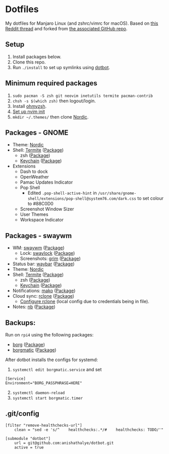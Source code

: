 # Dotfiles

My dotfiles for Manjaro Linux (and zshrc/vimrc for macOS). Based on [this Reddit thread](https://www.reddit.com/r/unixporn/comments/ivcxcw/sway_plateau/) and forked from [the associated GitHub repo](https://github.com/snakedye/sway_config).

## Setup

1. Install packages below.
2. Clone this repo.
3. Run `./install` to set up symlinks using [dotbot](https://github.com/anishathalye/dotbot).

## Minimum required packages

1. `sudo pacman -S zsh git neovim inetutils termite pacman-contrib`
2. `chsh -s $(which zsh)` then logout/login.
3. Install [ohmyzsh](https://ohmyz.sh/#install).
4. [Set up nvim init](https://neovim.io/doc/user/nvim.html#nvim-from-vim)
5. `mkdir ~/.themes/` then clone [Nordic](https://github.com/EliverLara/Nordic).

## Packages - GNOME

* Theme: [Nordic](https://github.com/EliverLara/Nordic) 
* Shell: [Termite](https://github.com/thestinger/termite/) ([Package](https://www.archlinux.org/packages/community/x86_64/termite/))
    * zsh ([Package](https://www.archlinux.org/packages/extra/x86_64/zsh/))
    * [Keychain](https://www.funtoo.org/Keychain) ([Package](https://www.archlinux.org/packages/extra/any/keychain/))
* Extensions
    * Dash to dock
    * OpenWeather
    * Pamac Updates Indicator
    * Pop Shell
        * Edited `.pop-shell-active-hint` in `/usr/share/gnome-shell/extensions/pop-shell@system76.com/dark.css` to set colour to #88C0D0 
    * Screenshot Window Sizer
    * User Themes
    * Workspace Indicator

## Packages - swaywm

* WM: [swaywm](https://swaywm.org/) ([Package](https://aur.archlinux.org/packages/sway-git/))
    * Lock: [swaylock](https://github.com/swaywm/swaylock) ([Package](https://www.archlinux.org/packages/community/x86_64/swaylock/))
    * Screenshots: [grim](https://github.com/emersion/grim) ([Package](https://www.archlinux.org/packages/community/x86_64/grim/))
* Status bar: [waybar](https://github.com/Alexays/Waybar/) ([Package](https://aur.archlinux.org/packages/waybar-git/))
* Theme: [Nordic](https://github.com/EliverLara/Nordic) 
* Shell: [Termite](https://github.com/thestinger/termite/) ([Package](https://www.archlinux.org/packages/community/x86_64/termite/))
    * zsh ([Package](https://www.archlinux.org/packages/extra/x86_64/zsh/))
    * [Keychain](https://www.funtoo.org/Keychain) ([Package](https://www.archlinux.org/packages/extra/any/keychain/))
* Notifications: [mako](https://wayland.emersion.fr/mako/) ([Package](https://www.archlinux.org/packages/community/x86_64/mako/))
* Cloud sync: [rclone](https://rclone.org) ([Package](https://www.archlinux.org/packages/community/x86_64/rclone/))
    * [Configure rclone](https://rclone.org/onedrive/) (local config due to credentials being in file).
* Notes: [nb](https://xwmx.github.io/nb/) ([Package](https://aur.archlinux.org/packages/nb))

## Backups:

Run on `rpi4` using the following packages:

* [borg](https://www.borgbackup.org/) ([Package](https://www.archlinux.org/packages/community/x86_64/borg/))
* [borgmatic](https://torsion.org/borgmatic/) ([Package](https://www.archlinux.org/packages/community/any/borgmatic/))

After dotbot installs the configs for systemd:

1. `systemctl edit borgmatic.service` and set
```
[Service]
Environment="BORG_PASSPHRASE=HERE"
```
2. `systemctl daemon-reload`
3. `systemctl start borgmatic.timer`

## .git/config

```
[filter "remove-healthchecks-url"]
    clean = "sed -e 's/^    healthchecks:.*/#    healthchecks: TODO/'"

[submodule "dotbot"]
    url = git@github.com:anishathalye/dotbot.git
    active = true
```
